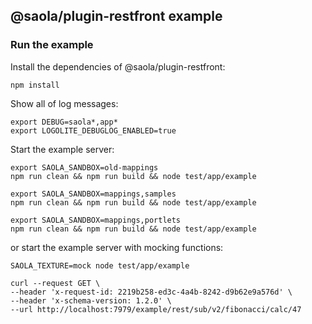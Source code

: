 ## @saola/plugin-restfront example

### Run the example

Install the dependencies of @saola/plugin-restfront:

```shell
npm install
```

Show all of log messages:

```shell
export DEBUG=saola*,app*
export LOGOLITE_DEBUGLOG_ENABLED=true
```

Start the example server:

```shell
export SAOLA_SANDBOX=old-mappings
npm run clean && npm run build && node test/app/example
```

```shell
export SAOLA_SANDBOX=mappings,samples
npm run clean && npm run build && node test/app/example
```

```shell
export SAOLA_SANDBOX=mappings,portlets
npm run clean && npm run build && node test/app/example
```

or start the example server with mocking functions:

```shell
SAOLA_TEXTURE=mock node test/app/example
```

```shell
curl --request GET \
--header 'x-request-id: 2219b258-ed3c-4a4b-8242-d9b62e9a576d' \
--header 'x-schema-version: 1.2.0' \
--url http://localhost:7979/example/rest/sub/v2/fibonacci/calc/47
```
